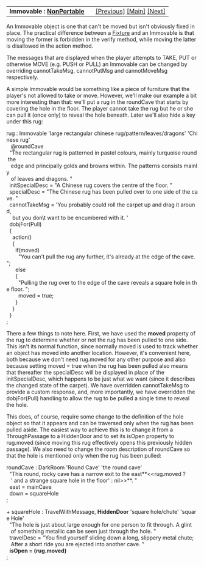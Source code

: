 <table width="100%" data-border="0" data-cellspacing="0"
data-cellpadding="3" data-bgcolor="#C0C0C0">
<colgroup>
<col style="width: 50%" />
<col style="width: 50%" />
</colgroup>
<tbody>
<tr>
<td style="text-align: left;"><strong>Immovable : <a
href="nonportableintroduction.htm">NonPortable</a><br />
</strong></td>
<td style="text-align: right;"><a href="unthing.htm">[Previous]</a> <a
href="generalintroduction.htm">[Main]</a> <a
href="customimmovable.htm">[Next]</a></td>
</tr>
</tbody>
</table>

  
An Immovable object is one that can't be moved but isn't obviously fixed
in place. The practical difference between a [Fixture](fixture.htm) and
an Immovable is that moving the former is forbidden in the verify
method, while moving the latter is disallowed in the action method.  
  
The messages that are displayed when the player attempts to TAKE, PUT or
otherwise MOVE (e.g. PUSH or PULL) an Immovable can be changed by
overriding cannotTakeMsg, cannotPutMsg and cannotMoveMsg respectively.  
  
A simple Immovable would be something like a piece of furniture that the
player's not allowed to take or move. However, we'll make our example a
bit more interesting than that: we'll put a rug in the roundCave that
starts by covering the hole in the floor. The player cannot take the rug
but he or she can pull it (once only) to reveal the hole beneath. Later
we'll also hide a key under this rug:  
  
  
rug : Immovable 'large rectangular chinese rug/pattern/leaves/dragons' 'Chinese rug'  
   @roundCave  
  "The rectangular rug is patterned in pastel colours, mainly turquoise round the  
   edge and principally golds and browns within. The patterns consists mainly  
   of leaves and dragons. "  
  initSpecialDesc = "A Chinese rug covers the centre of the floor. "  
  specialDesc = "The Chinese rug has been pulled over to one side of the cave. "  
  cannotTakeMsg = 'You probably could roll the carpet up and drag it around,  
    but you don\\t want to be encumbered with it. '  
  dobjFor(Pull)  
  {  
    action()  
    {  
      if(moved)  
        "You can't pull the rug any further, it's already at the edge of the cave. ";  
      else  
      {  
        "Pulling the rug over to the edge of the cave reveals a square hole in the floor. ";  
        moved = true;  
      }  
    }  
  }  
;  
  
There a few things to note here. First, we have used the **moved**
property of the rug to determine whether or not the rug has been pulled
to one side. This isn't its normal function, since normally moved is
used to track whether an object has moved into another location.
However, it's convenient here, both because we don't need rug.moved for
any other purpose and also because setting moved = true when the rug has
been pulled also means that thereafter the specialDesc will be displayed
in place of the initSpecialDesc, which happens to be just what we want
(since it describes the changed state of the carpet). We have overridden
cannotTakeMsg to provide a custom response, and, more importantly, we
have overridden the dobjFor(Pull) handling to allow the rug to be pulled
a single time to reveal the hole.  
  
This does, of course, require some change to the definition of the hole
object so that it appears and can be traversed only when the rug has
been pulled aside. The easiest way to achieve this is to change it from
a ThroughPassage to a HiddenDoor and to set its isOpen property to
rug.moved (since moving this rug effectively opens this previously
hidden passage). We also need to change the room description of
roundCave so that the hole is mentioned only when the rug has been
pulled:  
  
roundCave : DarkRoom 'Round Cave' 'the round cave'  
  "This round, rocky cave has a narrow exit to the east**\<\<rug.moved ?  
   ' and a strange square hole in the floor' : nil\>\>**. "  
  east = mainCave  
  down = squareHole    
;  
  
+ squareHole : TravelWithMessage, **HiddenDoor** 'square hole/chute' 'square Hole'  
  "The hole is just about large enough for one person to fit through. A glint  
   of something metallic can be seen just through the hole. "  
  travelDesc = "You find yourself sliding down a long, slippery metal chute;  
   After a short ride you are ejected into another cave. "   
  **isOpen = (rug.moved)**  
;  
  
